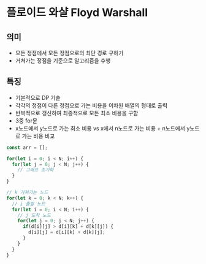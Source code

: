 # 플로이드 와샬 Floyd Warshall
## 의미
- 모든 정점에서 모든 정점으로의 최단 경로 구하기
- 거쳐가는 정점을 기준으로 알고리즘을 수행
## 특징
- 기본적으로 DP 기술
- 각각의 정점이 다른 정점으로 가는 비용을 이차원 배열의 형태로 출력
- 반복적으로 갱신하여 최종적으로 모든 최소 비용을 구함
- 3중 for문
- x노드에서 y노드로 가는 최소 비용 vs x에서 n노드로 가는 비용 + n노드에서 y노드로 가는 비용 비교 
```js
const arr = [];

for(let i = 0; i < N; i++) {
  for(let j = 0; j < N; j++) {
    // 그래프 초기화
  } 
}

// k 거쳐가는 노드
for(let k = 0; k < N; k++) {
  // i 출발 노드
  for(let i = 0; i < N; i++) {
    // j 도착 노드
    for(let j = 0; j < N; j++) {
      if(d[i][j] > d[i][k] + d[k][j]) {
        d[i][j] = d[i][k] + d[k][j];
      }
    } 
  }
}
```